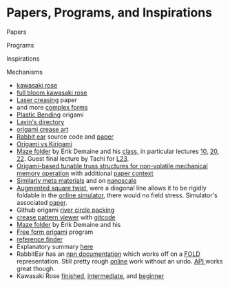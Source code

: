 # Papers, Programs, and Inspirations

Papers

Programs

Inspirations

Mechanisms

* [kawasaki rose](http://www.josephwu.com/Files/PDF/rose.pdf)
* [full bloom kawasaki rose](http://www.origami-flower.org/kawasaki-rose-full-bloom.php)
* [Laser creasing](https://www.instructables.com/id/folding-paper-with-a-laser-cutter/) paper
* and more [complex forms](https://www.instructables.com/id/Laser-Etched-Paper-for-Folding-Complex-Forms/)
* [Plastic Bending](https://hcie.csail.mit.edu/research/laserorigami/laserorigami.html) origami
* [Lavin's directory](http://web.mit.edu/lavin/www/origami/)
* [origami crease art](https://polyscene.com)
* [Rabbit ear](https://github.com/robbykraft/Origami) source code and [paper](http://erikdemaine.org/papers/OrigamiSimulator\_Origami7/paper.pdf)
* [Origami vs Kirigami](https://www.sciencedirect.com/science/article/pii/S1369702117306399#f0065)
* [Maze folder](http://erikdemaine.org/fonts/maze/) by Erik Demaine and his [class](http://courses.csail.mit.edu/6.849/fall10/lectures/), in particular lectures [10](http://courses.csail.mit.edu/6.849/fall10/lectures/L10.pdf), [20](http://courses.csail.mit.edu/6.849/fall10/lectures/L20\_images.pdf), [22](http://courses.csail.mit.edu/6.849/fall10/lectures/L22.pdf). Guest final lecture by Tachi for [L23](http://courses.csail.mit.edu/6.849/fall10/lectures/L23\_images.pdf).
* [Origami-based tunable truss structures for non-volatile mechanical memory operation](https://www.nature.com/articles/s41467-017-00670-w?fbclid=IwAR1amNAUPoJ6HPDpVuAXjWZhvaxMK2tJ0kDW2yp6acYux65Y\_\_uoB7VgaAM) with additional [paper context](https://advances.sciencemag.org/content/5/5/eaau2835)
* [Similarly meta materials](https://www.aps.org/publications/apsnews/201604/metamaterials.cfm) and on [nanoscale](https://www.pnas.org/content/112/40/12321?ijkey=7c104f1e94d7e171b562d41961bd2119b5f0ba02\&keytype2=tf\_ipsecsha)
* [Augmented square twist](http://mars.wne.edu/\~thull/ast/ast.html), were a diagonal line allows it to be rigidly foldable in the [online simulator](https://origamisimulator.org), there would no field stress. Simulator's associated [paper](http://erikdemaine.org/papers/OrigamiSimulator\_Origami7/).
* Github origami [river circle packing](https://github.com/bschwyn/Origami)
* [crease pattern viewer](http://erikdemaine.org/cp-editor/) with [gitcode](https://github.com/edemaine/cp-editor)
* [Maze folder](http://erikdemaine.org/fonts/maze/) by Erik Demaine and his
* [Free form origami](https://origami.c.u-tokyo.ac.jp/\~tachi/software/) program
* [reference finder](https://finder.origami.tools/#)
* Explanatory summary [here](https://origami.me/crease-pattern-theory/)
* RabbitEar has an [npn documentation](https://rabbitear.org/docs/) which works off on a [FOLD](https://rabbitear.org/docs/graph.php) representation. Still pretty rough [online](https://beta.rabbitear.org/diagram/) work without an undo. [API ](https://svg.rabbitear.org)works great though.
* Kawasaki Rose [finished](http://www.origami-flower.org/kawasaki-rose-new-swirl/page-47.php), [intermediate](http://www.josephwu.com/Files/PDF/rose.pdf), and [beginner](http://www.origami-flower.org/howto-kawasaki-rose.php)
